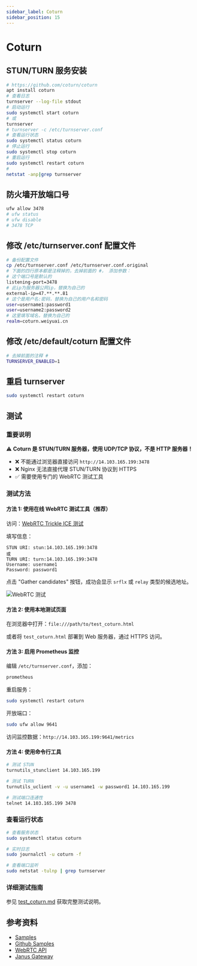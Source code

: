```yaml
---
sidebar_label: Coturn
sidebar_position: 15
---
```


# Coturn

## STUN/TURN 服务安装

```bash
# https://github.com/coturn/coturn
apt install coturn
# 查看日志
turnserver --log-file stdout
# 启动运行
sudo systemctl start coturn
# 或
turnserver
# turnserver -c /etc/turnserver.conf
# 查看运行状态
sudo systemctl status coturn
# 停止运行
sudo systemctl stop coturn
# 重启运行
sudo systemctl restart coturn
# 
netstat -anp|grep turnserver
```

## 防火墙开放端口号

```bash
ufw allow 3478
# ufw status
# ufw disable
# 3478 TCP
```

## 修改 /etc/turnserver.conf 配置文件

```bash
# 备份配置文件
cp /etc/turnserver.conf /etc/turnserver.conf.original
# 下面的四行原本都是注释掉的，去掉前面的 #， 添加参数：
# 这个端口号是默认的
listening-port=3478    
# 此ip为服务器公网ip，替换为自己的  
external-ip=47.**.**.81
# 这个是用户名:密码，替换为自己的用户名和密码
user=username1:password1
user=username2:password2
# 这里填写域名，替换为自己的
realm=coturn.weiyuai.cn
```

## 修改 /etc/default/coturn 配置文件

```bash
# 去掉前面的注释 #
TURNSERVER_ENABLED=1
```

## 重启 turnserver

```bash
sudo systemctl restart coturn
```

## 测试

### 重要说明

⚠️ **Coturn 是 STUN/TURN 服务器，使用 UDP/TCP 协议，不是 HTTP 服务器！**

- ❌ 不能通过浏览器直接访问 `http://14.103.165.199:3478`
- ❌ Nginx 无法直接代理 STUN/TURN 协议到 HTTPS
- ✅ 需要使用专门的 WebRTC 测试工具

### 测试方法

#### 方法 1: 使用在线 WebRTC 测试工具（推荐）

访问：[WebRTC Trickle ICE 测试](https://webrtc.github.io/samples/src/content/peerconnection/trickle-ice/)

填写信息：
```
STUN URI: stun:14.103.165.199:3478
或
TURN URI: turn:14.103.165.199:3478
Username: username1
Password: password1
```

点击 "Gather candidates" 按钮，成功会显示 `srflx` 或 `relay` 类型的候选地址。

![WebRTC 测试](/img/deploy/webrtc/coturn_turn_stun_test.png)

#### 方法 2: 使用本地测试页面

在浏览器中打开：`file:///path/to/test_coturn.html`

或者将 `test_coturn.html` 部署到 Web 服务器，通过 HTTPS 访问。

#### 方法 3: 启用 Prometheus 监控

编辑 `/etc/turnserver.conf`，添加：
```bash
prometheus
```

重启服务：
```bash
sudo systemctl restart coturn
```

开放端口：
```bash
sudo ufw allow 9641
```

访问监控数据：`http://14.103.165.199:9641/metrics`

#### 方法 4: 使用命令行工具

```bash
# 测试 STUN
turnutils_stunclient 14.103.165.199

# 测试 TURN
turnutils_uclient -v -u username1 -w password1 14.103.165.199

# 测试端口连通性
telnet 14.103.165.199 3478
```

### 查看运行状态

```bash
# 查看服务状态
sudo systemctl status coturn

# 实时日志
sudo journalctl -u coturn -f

# 查看端口监听
sudo netstat -tulnp | grep turnserver
```

### 详细测试指南

参见 [test_coturn.md](./test_coturn.md) 获取完整测试说明。

## 参考资料

- [Samples](https://webrtc.github.io/samples/)
- [Github Samples](https://github.com/webrtc/samples)
- [WebRTC API](https://developer.mozilla.org/en-US/docs/Web/API/WebRTC_API)
- [Janus Gateway](https://github.com/meetecho/janus-gateway)

